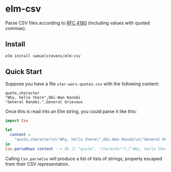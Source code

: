 # elm-csv

Parse CSV files according to [RFC 4180](https://tools.ietf.org/html/rfc4180) (including values with quoted commas).

## Install

```bash
elm install samuelstevens/elm-csv
```

## Quick Start

Suppose you have a file `star-wars-quotes.csv` with the following content:

```csv
quote,character
"Why, hello there",Obi-Wan Kenobi
"General Kenobi.",General Grievous
```

Once this is read into an Elm string, you could parse it like this:
```elm
import Csv

let
  content = 
    "quote,character\n\"Why, hello there\",Obi-Wan Kenobi\n\"General Kenobi.\",General Grievous"
in
Csv.parseRows content --> Ok [[ "quote", "character"],["Why, hello there", "Obi-Wan Kenobi"],["General Kenobi.", "General Grievous"]]
```

Calling `Csv.parseCsv` will produce a list of lists of strings, properly escaped from their CSV representation.

